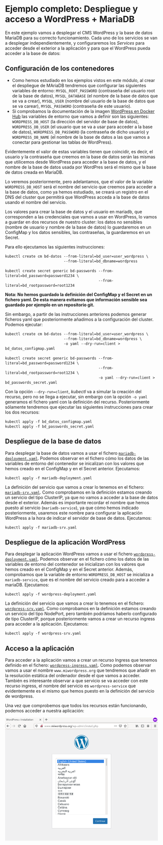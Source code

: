 # Ejemplo completo: Despliegue y acceso a WordPress + MariaDB

En este ejemplo vamos a desplegar el CMS WordPress y la base de datos MariaDB para su correcto funcionamiento. Cada uno de los servicios se van a desplegar independientemente, y configuraremos los *Services* para acceder desde el exterior a la aplicación y para que el WordPress pueda acceder a la base de datos:

## Configuración de los contenedores

* Como hemos estudiado en los ejemplos vistos en este módulo, al crear el despliegue de MAriaDB tendremos que configurar las siguientes variables de entorno: `MYSQL_ROOT_PASSWORD` (contraseña del usuario root de la base de datos), `MYSQL_DATABASE` (el nombre de la base de datos que se va a crear), `MYSQL_USER` (nombre del usuario de la base de datos que se va carear), `MYSQL_PASSWORD` (contraseña de este usuario).
* Si comprobamos la documentación de la imagen [WordPress en Docker Hub](https://hub.docker.com/_/wordpress) las variables de entorno que vamos a definir son las siguientes: `WORDPRESS_DB_HOST` (la dirección del servidor de base de datos), `WORDPRESS_DB_USER` (el usuario que se va a usar para acceder a la base de datos), `WORDPRESS_DB_PASSWORD` (la contraseña de dicho usuario) y `WORDPRESS_DB_NAME` (el nombre de la base de datos a las que vamos a conectar para gestionar las tablas de WordPress).

Evidentemente el valor de estas variables tienen que coincidir, es decir, el usuario y la contraseña que creemos en la base de datos serán las mismas que utilicemos desde WordPress para acceder a la base de datos, y el nombre de la base de datos usada por WordPres será el mismo que la base de datos creada en MariaDB.

Lo veremos posteriormente, pero adelantamos, que el valor de la variable `WORDPRESS_DB_HOST` será el nombre del servicio que creemos para acceder a la base de datos, como ya hemos estudiado, se creará un registro en el DNS del cluster que permitirá que WordPress acceda a la base de datos usando el nombre del servicio.

Los valores para crear la base de datos y el usuario en mariadb, que corresponden a las credenciales que vamos a usar en WordPress, lo vamos a guardar en dos recursos de nuestro cluster: los datos no sensibles (nombre de usuario y nombre de la base de datos) lo guardaremos en un ConfigMap y los datos sensibles, las contraseñas, la guardaremos en un Secret.

Para ello ejecutamos las siguientes instrucciones:


    kubectl create cm bd-datos --from-literal=bd_user=user_wordpress \
                               --from-literal=bd_dbname=wordpress

    kubectl create secret generic bd-passwords --from-literal=bd_password=password1234 \
                                               --from-literal=bd_rootpassword=root1234

**Nota: No hemos guardado la definición del ConfigMap y el Secret en un fichero yaml. De esta manera evitamos que información sensible sea guardado por ejemplo en un repositorio git.** 

Sin embargo, a partir de las instrucciones anteriores podemos generar ficheros yaml que posteriormente añadimos a la configuración del cluster. Podemos ejecutar:

    kubectl create cm bd-datos --from-literal=bd_user=user_wordpress \
                               --from-literal=bd_dbname=wordpress \
                               -o yaml --dry-run=client > bd_datos_configmap.yaml

    kubectl create secret generic bd-passwords --from-literal=bd_password=password1234 \
                                               --from-literal=bd_rootpassword=root1234 \
                                               -o yaml --dry-run=client > bd_passwords_secret.yaml

Con la opción `--dry-run=client`, *kubectl* va a simular la creación del recurso, pero no se llega a ejecutar, sin embargo con la opción `-o yaml` generamos el fichero yaml con la definición del recurso. Posteriormente sólamente tendremos que ejecutar las siguientes instrucciones para crear los dos recursos:

    kubectl apply -f bd_datos_configmap.yaml
    kubectl apply -f bd_passwords_secret.yaml

## Despliegue de la base de datos

Para desplegar la base de datos vamos a usar el fichero [`mariadb-deployment.yaml`](files/wordpress/mariadb-deployment.yaml). Podemos observar en el fichero cómo los datos de las variables de entorno del contenedor se inicalizan con los valores que hemos creado en el ConfigMap y en el Secret anterior. Ejecutamos:

    kubectl apply -f mariadb-deployment.yaml

La definición del servicio que vamos a crear lo tenemos en el fichero: [`mariadb-srv.yaml`](files/wordpress/mariadb-srv.yaml). Como comprobamos en la definición estamos creando un servicio del tipo ClusterIP, ya que no vamos a acceder a la base de datos desde el exterior. Además es importante recordar el nombre que hemos puesto al servicio (`mariadb-service`), ya que cómo hemos indicado posteriormente, usaremos este nombre para configurar la aplicación WordPress a la hora de indicar el servidor de base de datos. Ejecutamos:

    kubectl apply -f mariadb-srv.yaml

## Despliegue de la aplicación WordPress

Para desplegar la aplicación WordPress vamos a usar el fichero [`wordpress-deployment.yaml`](files/wordpress/wordpress-deployment.yaml). Podemos observar en el fichero cómo los datos de las variables de entorno del contenedor se inicializan con los valores que hemos creado en el ConfigMap y en el Secret anterior. Además, comprobamos que la variable de entorno `WORDPRESS_DB_HOST` se inicializa a `mariadb-service`, que es el nombre del servicio creado para a acceder a mariaDB. Ejecutamos:

    kubectl apply -f wordpress-deployment.yaml

La definición del servicio que vamos a crear lo tenemos en el fichero: [`wordpress-srv.yaml`](files/wordpress/wordpress-srv.yaml). Como comprobamos en la definición estamos creando un servicio del tipo NodePort, pero también podríamos haberlo configurado de tipo ClusterIP, porque posteriormente vamos a crear un recurso ingress para acceder a la aplicación. Ejecutamos:

    kubectl apply -f wordpress-srv.yaml

## Acceso a la aplicación

Para acceder a la aplicación vamos a crear un recurso Ingress que tenemos definido en el fichero: [`wordpress-ingress.yaml`](files/wordpress/wordpress-ingress.yaml). Como podemos observar vamos a usar el nombre `www.miwordpress.org` que tendremos que añadir en la resolución estática del ordenador desde el que vamos a acceder. También es interesante observar a que servicio se va acceder con este recurso ingress, el nombre del servicio es `wordpress-service` que evidentemente es el mismo que hemos puesto en la definición del servicio de wordpress.

Una vez que comprobemos que todos los recursos están funcionando, podemos acceder a nuestra aplicación:

![wordpress](img/wordpress.png)

